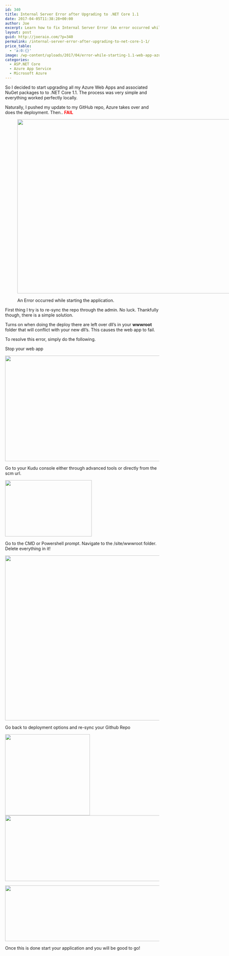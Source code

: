 ```yaml
---
id: 340
title: Internal Server Error after Upgrading to .NET Core 1.1
date: 2017-04-05T11:38:28+00:00
author: Joe
excerpt: Learn how to fix Internal Server Error (An error occurred while starting the application.) after upgrading your Azure web app to .NET Core 1.1
layout: post
guid: http://joeraio.com/?p=340
permalink: /internal-server-error-after-upgrading-to-net-core-1-1/
price_table:
  - 'a:0:{}'
image: /wp-content/uploads/2017/04/error-while-starting-1.1-web-app-azure-app-service.jpg
categories:
  - ASP.NET Core
  - Azure App Service
  - Microsoft Azure
---
```

So I decided to start upgrading all my Azure Web Apps and associated NuGet packages to to .NET Core 1.1. The process was very simple and everything worked perfectly locally.

Naturally, I pushed my update to my GitHub repo, Azure takes over and does the deployment. Then.. **<span style="color: #ff0000;">FAIL</span>**<figure id="attachment_358" style="width: 840px" class="wp-caption alignleft">

<img class="size-large wp-image-358" src="https://joeraio.com/wp-content/uploads/2017/04/web-error-2-1024x694.png" alt="" width="840" height="569" srcset="http://localhost/wp-content/uploads/2017/04/web-error-2-1024x694.png 1024w, http://localhost/wp-content/uploads/2017/04/web-error-2-300x203.png 300w, http://localhost/wp-content/uploads/2017/04/web-error-2-768x520.png 768w, http://localhost/wp-content/uploads/2017/04/web-error-2.png 1088w" sizes="(max-width: 840px) 100vw, 840px" /><figcaption class="wp-caption-text">An Error occurred while starting the application.</figcaption></figure> 

First thing I try is to re-sync the repo through the admin. No luck. Thankfully though, there is a simple solution.

Turns on when doing the deploy there are left over dll&#8217;s in your **wwwroot** folder that will conflict with your new dll&#8217;s. This causes the web app to fail.

To resolve this error, simply do the following.

Stop your web app

<img class="size-full wp-image-342 alignnone" src="https://joeraio.com/wp-content/uploads/2017/04/stop.png" alt="" width="844" height="345" srcset="http://localhost/wp-content/uploads/2017/04/stop.png 844w, http://localhost/wp-content/uploads/2017/04/stop-300x123.png 300w, http://localhost/wp-content/uploads/2017/04/stop-768x314.png 768w" sizes="(max-width: 844px) 100vw, 844px" />

Go to your Kudu console either through advanced tools or directly from the scm url.

<img class="size-full wp-image-343 alignnone" src="https://joeraio.com/wp-content/uploads/2017/04/kudu-advanced-tools.png" alt="" width="283" height="184" />

Go to the CMD or Powershell prompt. Navigate to the /site/wwwroot folder. Delete everything in it!

<img class="size-large wp-image-349 alignnone" src="https://joeraio.com/wp-content/uploads/2017/04/www-root-empty-1024x657.png" alt="" width="840" height="539" srcset="http://localhost/wp-content/uploads/2017/04/www-root-empty-1024x657.png 1024w, http://localhost/wp-content/uploads/2017/04/www-root-empty-300x192.png 300w, http://localhost/wp-content/uploads/2017/04/www-root-empty-768x493.png 768w, http://localhost/wp-content/uploads/2017/04/www-root-empty.png 1082w" sizes="(max-width: 840px) 100vw, 840px" />

Go back to deployment options and re-sync your Github Repo

<img class="alignleft size-full wp-image-350" src="https://joeraio.com/wp-content/uploads/2017/04/deployment-options.png" alt="" width="277" height="265" /><img class="size-full wp-image-351 alignnone" src="https://joeraio.com/wp-content/uploads/2017/04/github-azure-web-app-sync.png" alt="" width="592" height="215" srcset="http://localhost/wp-content/uploads/2017/04/github-azure-web-app-sync.png 592w, http://localhost/wp-content/uploads/2017/04/github-azure-web-app-sync-300x109.png 300w" sizes="(max-width: 592px) 100vw, 592px" />

<img class="alignleft size-full wp-image-353" src="https://joeraio.com/wp-content/uploads/2017/04/github-sync-confirm.png" alt="" width="940" height="182" srcset="http://localhost/wp-content/uploads/2017/04/github-sync-confirm.png 940w, http://localhost/wp-content/uploads/2017/04/github-sync-confirm-300x58.png 300w, http://localhost/wp-content/uploads/2017/04/github-sync-confirm-768x149.png 768w" sizes="(max-width: 940px) 100vw, 940px" />

Once this is done start your application and you will be good to go!